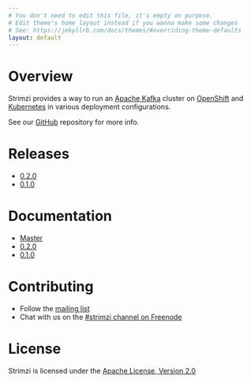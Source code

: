 ```yaml
---
# You don't need to edit this file, it's empty on purpose.
# Edit theme's home layout instead if you wanna make some changes
# See: https://jekyllrb.com/docs/themes/#overriding-theme-defaults
layout: default
---
```


# Overview

Strimzi provides a way to run an [Apache Kafka](https://kafka.apache.org/) cluster on [OpenShift](https://www.openshift.org/) and [Kubernetes](https://kubernetes.io/) in various deployment configurations.

See our [GitHub](http://github.com/strimzi) repository for more info.

# Releases

* [0.2.0](https://github.com/strimzi/strimzi/releases/tag/0.2.0)
* [0.1.0](https://github.com/strimzi/strimzi/releases/tag/0.1.0)

# Documentation

* [Master](/docs/master/)
* [0.2.0](/docs/0.2.0/)
* [0.1.0](/docs/0.1.0/README.md)

# Contributing

* Follow the [mailing list](https://www.redhat.com/mailman/listinfo/strimzi)
* Chat with us on the [#strimzi channel on Freenode](https://webchat.freenode.net/?randomnick=1&channels=strimzi&uio=d4)

# License

Strimzi is licensed under the [Apache License, Version 2.0](/LICENSE)
